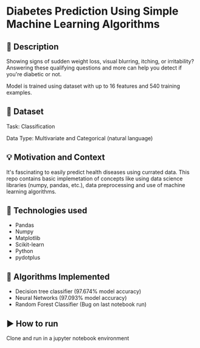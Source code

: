 # Diabetes Prediction Using Simple Machine Learning Algorithms
 

## 📜 Description
Showing signs of sudden weight loss, visual blurring, itching, or irritability? Answering these qualifying questions and more can help you detect if you're diabetic or not. 
 
Model is trained using dataset with up to 16 features and 540 training examples.

## 📓 Dataset
Task: Classification

Data Type: Multivariate and Categorical (natural language)

## 💡 Motivation and Context
It's fascinating to easily predict health diseases using currated data. This repo contains basic implemetation of concepts like using data science libraries (numpy, pandas, etc.), data preprocessing and use of machine learning algorithms.
 
## 🧰 Technologies used
 * Pandas
 * Numpy
 * Matplotlib
 * Scikit-learn
 * Python
 * pydotplus

## 🔧 Algorithms Implemented
* Decision tree classifier (97.674% model accuracy)
* Neural Networks (97.093% model accuracy)
* Random Forest Classifier (Bug on last notebook run)

## ▶️ How to run
Clone and run in a jupyter notebook environment
